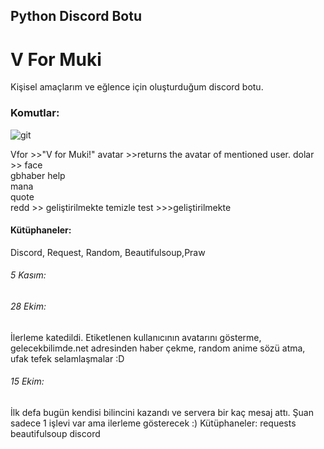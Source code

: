 ## Python Discord Botu
# V For Muki
Kişisel amaçlarım ve eğlence için oluşturduğum discord botu.
### Komutlar:
![git](https://user-images.githubusercontent.com/45002327/98415365-3dd8df00-208e-11eb-9493-09091e7527b6.gif)

  Vfor    >>"V for Muki!"
  avatar  >>returns the avatar of mentioned user.
  dolar   >>
  face    
  gbhaber 
  help    
  mana    
  quote   
  redd   >> geliştirilmekte
  temizle 
  test    >>>geliştirilmekte
#### Kütüphaneler:
Discord, Request, Random, Beautifulsoup,Praw

###### 5 Kasım:

###### 28 Ekim:
İlerleme katedildi. Etiketlenen kullanıcının avatarını gösterme, gelecekbilimde.net adresinden haber çekme, random anime sözü atma, ufak tefek selamlaşmalar :D
###### 15 Ekim:
İlk defa bugün kendisi bilincini kazandı ve servera bir kaç mesaj attı.
Şuan sadece 1 işlevi var ama ilerleme gösterecek :)
Kütüphaneler:
requests
beautifulsoup
discord
